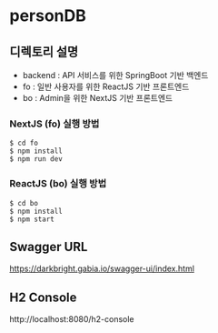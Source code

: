 # personDB

## 디렉토리 설명
- backend : API 서비스를 위한 SpringBoot 기반 백엔드
- fo : 일반 사용자를 위한 ReactJS 기반 프론트엔드
- bo : Admin을 위한 NextJS 기반 프론트엔드

### NextJS (fo) 실행 방법
```
$ cd fo
$ npm install 
$ npm run dev
```
### ReactJS (bo) 실행 방법
```
$ cd bo
$ npm install 
$ npm start
```
## Swagger URL
https://darkbright.gabia.io/swagger-ui/index.html

## H2 Console
http://localhost:8080/h2-console